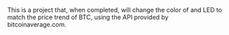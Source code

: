 This is a project that, when completed, will change the color of and LED to match the price trend of BTC, using the API provided by bitcoinaverage.com.